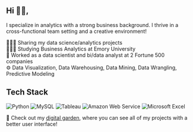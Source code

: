 ## Hi 👋🏻, 

I specialize in analytics with a strong business background. I thrive in a cross-functional team setting and a creative environment!


👩🏻‍💻 Sharing my data science/analytics projects <br/>
👩🏻‍🎓 Studying Business Analytics at Emory University <br/>
💼 Worked as a data scientist and bi/data analyst at 2 Fortune 500 companies <br/>
⚙️ Data Visualization, Data Warehousing, Data Mining, Data Wrangling, Predictive Modeling <br/>

## Tech Stack
![Python](https://img.shields.io/badge/python-3670A0?style=for-the-badge&logo=python&logoColor=ffdd54) ![MySQL](https://img.shields.io/badge/mysql-4479A1.svg?style=for-the-badge&logo=mysql&logoColor=white) 	![Tableau](https://img.shields.io/badge/Tableau-E97627?style=for-the-badge&logo=Tableau&logoColor=white) ![Amazon Web Service](https://img.shields.io/badge/Amazon_AWS-FF9900?style=for-the-badge&logo=amazonaws&logoColor=white) ![Microsoft Excel](https://img.shields.io/badge/Microsoft_Excel-217346?style=for-the-badge&logo=microsoft-excel&logoColor=white)


💐 Check out my [digital garden](https://www.notion.so/silvialee/Silvia-DaKyung-Lee-aa7a1de0bb594f67a133a91ef790cd18?pvs=4), where you can see all of my projects with a better user interface!<br/>
